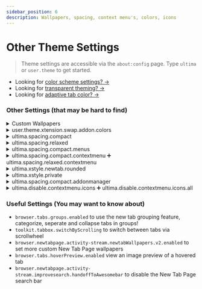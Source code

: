 ```yaml
---
sidebar_position: 6
description: Wallpapers, spacing, context menu's, colors, icons
---
```


# Other Theme Settings

> Theme settings are accessible via the `about:config` page. Type `ultima` or `user.theme` to get started.

- Looking for [color scheme settings? ->](/docs/category/color-schemes)
- Looking for [transparent theming? ->](/docs/color-schemes/transparent#support-for-mica-or-blurred-windows)
- Looking for [adaptive tab color? ->](/docs/settings/adaptive-tab-color)

<!--
-----------------------------------------------------------------------------------------------------------------------
-----------------------------------------------------------------------------------------------------------------------
-----------------------------------------------------------------------------------------------------------------------
-->

### Other Settings (that may be hard to find)

<details>
<summary>Custom Wallpapers</summary>

- `user.theme.wallpaper` settings allow you to force a specific wallpaper for the new tab page. try to use only one.
<iframe width="100%" height="490" src="https://github.com/user-attachments/assets/f2d564fb-5382-4696-a219-660c6b96c8ae" title="YouTube video player" frameborder="0" allow="accelerometer; autoplay; clipboard-write; encrypted-media; gyroscope; picture-in-picture; web-share; fullscreen" referrerpolicy="strict-origin-when-cross-origin" allowfullscreen></iframe>
</details>

<details>
<summary>user.theme.xtension.swap.addon.colors</summary>

Use `user.theme.xtension.swap.addon.colors` to swap add-on theme colors.
<iframe width="100%" height="490" src="https://www.youtube.com/embed/jYbccJ1nXzk?si=F9jY24aOYcAKUmXy" title="YouTube video player" frameborder="0" allow="accelerometer; autoplay; clipboard-write; encrypted-media; gyroscope; picture-in-picture; web-share; fullscreen" referrerpolicy="strict-origin-when-cross-origin" allowfullscreen></iframe>
</details>

<details>
<summary>ultima.spacing.compact</summary>

- Removes borders, rounding, shrinks tabs by a tiny percentage
<iframe width="100%" height="490" src="https://github.com/user-attachments/assets/22489b0c-3b99-48ed-897b-e2926e6672bd" title="YouTube video player" frameborder="0" allow="accelerometer; autoplay; clipboard-write; encrypted-media; gyroscope; picture-in-picture; web-share; fullscreen" referrerpolicy="strict-origin-when-cross-origin" allowfullscreen></iframe>
</details>

<details>
<summary>ultima.spacing.relaxed</summary>

- More "comfy" spacing between browser content, goes well with Side View extensions and Ultra-Wide displays
![Screenshot_20250520_225549](https://github.com/user-attachments/assets/dd41b966-c48e-405d-8378-30d76fc19734)
</details>

<details>
<summary>ultima.spacing.compact.menus</summary>

- for a more compact menu panel / extension panel
<img height="400px" alt="Image" src="https://github.com/user-attachments/assets/0a2466b9-9588-470a-8f0c-4ddb05ccbf44" />
<img height="400px" alt="Image" src="https://github.com/user-attachments/assets/6de48734-db2b-4bc6-a6af-33bd3cf1ed0e" />
</details>

<details>
<summary>ultima.spacing.compact.contextmenu ➕ ultima.spacing.relaxed.contextmenu</summary>

- Spacing of context menu items
- Mac OS needs to use firefoxes gtk context menu `widget.macos.native-context-menus`
- Mac OS Users *should* use the gtk context menu, because it matches FF Ultimas theme.
![context menu spacing](https://github.com/user-attachments/assets/87528b41-76a3-45e1-b492-915662df00d1)
</details>

<details>
<summary>ultima.xstyle.newtab.rounded</summary>

- MAKE ELEMENTS ON THE NEW TAB PAGE MORE ROUND
![new tab rounded elements](https://github.com/user-attachments/assets/ddc4da6f-6975-4f61-a8cd-cf734b7354d0)
</details>

<details>
<summary>ultima.xstyle.private</summary>

- Private Window Home Page: Strong purple background removed, text removed. Less is more sometimes.
![image](https://github.com/user-attachments/assets/aca4afd4-8bdb-47b5-98e9-7bcfddd68a23)
</details>

<details>
<summary>ultima.spacing.compact.addonmanager</summary>

- Makes the addon manager & themes page a compact grid layout
![compactaddon](https://github.com/user-attachments/assets/9f038884-f672-49ef-8108-db58809cdddc)
</details>

<details>
<summary>ultima.disable.contextmenu.icons ➕ ultima.disable.contextmenu.icons.all</summary>

- to disable the icons in context menus
<img width="238" height="455" alt="image" src="https://github.com/user-attachments/assets/2d9d366d-cc7c-4609-9519-9da766be01b4" />
<img width="290" height="481" alt="Screenshot_20250824_171915" src="https://github.com/user-attachments/assets/44f52baf-ee68-4275-94b5-ac469c812401" />
</details>



### Useful Settings (You may want to know about)

- `browser.tabs.groups.enabled` to use the new tab grouping feature, categorize, seperate and collapse tabs in groups!
- `toolkit.tabbox.switchByScrolling` to switch between tabs via scrollwheel
- `browser.newtabpage.activity-stream.newtabWallpapers.v2.enabled` to set more custom New Tab Page wallpapers
- `browser.tabs.hoverPreview.enabled` view an image preview of a hovered tab
- `browser.newtabpage.activity-stream.improvesearch.handoffToAwesomebar` to disable the New Tab Page search bar
